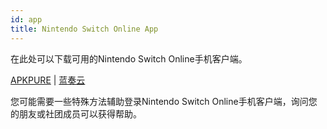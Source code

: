 ```yaml
---
id: app
title: Nintendo Switch Online App
---
```

在此处可以下载可用的Nintendo Switch Online手机客户端。

[APKPURE](https://apkpure.net/cn/nintendo-switch-online/com.nintendo.znca) | [蓝奏云](https://www.ilanzou.com/s/xaCNsL3)



您可能需要一些特殊方法辅助登录Nintendo Switch Online手机客户端，询问您的朋友或社团成员可以获得帮助。
